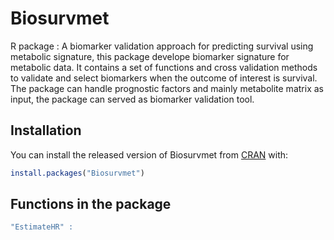 # Biosurvmet
R package : A biomarker validation approach for predicting survival using metabolic signature, this package develope biomarker signature for metabolic data. It contains a set of functions and cross validation methods  to validate and select biomarkers when the outcome of interest is survival. The package can handle prognostic factors and mainly metabolite matrix as input, the package can served as biomarker validation tool.


## Installation

You can install the released version of Biosurvmet from [CRAN](https://CRAN.R-project.org) with:

``` r
install.packages("Biosurvmet")
```

## Functions in the package
``` r
"EstimateHR" : 

```
